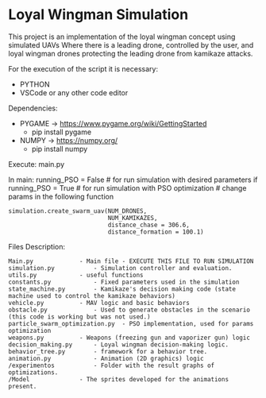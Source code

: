 # Loyal Wingman Simulation

This project is an implementation of the loyal wingman concept using simulated UAVs
Where there is a leading drone, controlled by the user, and loyal wingman drones protecting the leading drone from kamikaze attacks.

For the execution of the script it is necessary:

- PYTHON
- VSCode or any other code editor

Dependencies: 

- PYGAME -> https://www.pygame.org/wiki/GettingStarted
	- pip install pygame
- NUMPY -> https://numpy.org/
	- pip install numpy


Execute: main.py

In main:
	running_PSO = False # for run simulation with desired parameters
	if running_PSO = True # for run simulation with PSO optimization
	# change params in the following function
	
	simulation.create_swarm_uav(NUM_DRONES, 
                                NUM_KAMIKAZES, 
                                distance_chase = 306.6,
                                distance_formation = 100.1)


Files Description:
 
	Main.py 	 		- Main file - EXECUTE THIS FILE TO RUN SIMULATION
	simulation.py			- Simulation controller and evaluation.
	utils.py 	 		- useful functions
	constants.py 	 		- Fixed parameters used in the simulation
	state_machine.py 		- Kamikaze's decision making code (state machine used to control the kamikaze behaviors)
	vehicle.py	 		- MAV logic and basic behaviors
	obstacle.py  	 		- Used to generate obstacles in the scenario (this code is working but was not used.)
	particle_swarm_optimization.py  - PSO implementation, used for params optimization
	weapons.py	 		- Weapons (freezing gun and vaporizer gun) logic
	decision_making.py 		- Loyal wingman decision-making logic.
	behavior_tree.py		- framework for a behavior tree.
	animation.py			- Animation (2D graphics) logic
	/experimentos			- Folder with the result graphs of optimizations.
	/Model 				- The sprites developed for the animations present.
	
